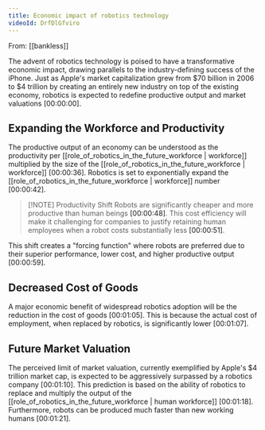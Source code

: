 ```yaml
---
title: Economic impact of robotics technology
videoId: DrfDlGfviro
---
```


From: [[bankless]] <br/> 

The advent of robotics technology is poised to have a transformative economic impact, drawing parallels to the industry-defining success of the iPhone. Just as Apple's market capitalization grew from $70 billion in 2006 to $4 trillion by creating an entirely new industry on top of the existing economy, robotics is expected to redefine productive output and market valuations <a class="yt-timestamp" data-t="00:00:00">[00:00:00]</a>.

## Expanding the Workforce and Productivity

The productive output of an economy can be understood as the productivity per [[role_of_robotics_in_the_future_workforce | workforce]] multiplied by the size of the [[role_of_robotics_in_the_future_workforce | workforce]] <a class="yt-timestamp" data-t="00:00:36">[00:00:36]</a>. Robotics is set to exponentially expand the [[role_of_robotics_in_the_future_workforce | workforce]] number <a class="yt-timestamp" data-t="00:00:42">[00:00:42]</a>.

> [!NOTE] Productivity Shift
> Robots are significantly cheaper and more productive than human beings <a class="yt-timestamp" data-t="00:00:48">[00:00:48]</a>. This cost efficiency will make it challenging for companies to justify retaining human employees when a robot costs substantially less <a class="yt-timestamp" data-t="00:00:51">[00:00:51]</a>.

This shift creates a "forcing function" where robots are preferred due to their superior performance, lower cost, and higher productive output <a class="yt-timestamp" data-t="00:00:59">[00:00:59]</a>.

## Decreased Cost of Goods

A major economic benefit of widespread robotics adoption will be the reduction in the cost of goods <a class="yt-timestamp" data-t="00:01:05">[00:01:05]</a>. This is because the actual cost of employment, when replaced by robotics, is significantly lower <a class="yt-timestamp" data-t="00:01:07">[00:01:07]</a>.

## Future Market Valuation

The perceived limit of market valuation, currently exemplified by Apple's $4 trillion market cap, is expected to be aggressively surpassed by a robotics company <a class="yt-timestamp" data-t="00:01:10">[00:01:10]</a>. This prediction is based on the ability of robotics to replace and multiply the output of the [[role_of_robotics_in_the_future_workforce | human workforce]] <a class="yt-timestamp" data-t="00:01:18">[00:01:18]</a>. Furthermore, robots can be produced much faster than new working humans <a class="yt-timestamp" data-t="00:01:21">[00:01:21]</a>.
